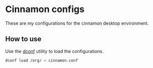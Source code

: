# Cinnamon configs

These are my configurations for the cinnamon desktop environment.

## How to use

Use the [dconf](https://linux.die.net/man/1/dconf) utility to load the
configurations.

```bash
dconf load /org/ < cinnamon.conf
```
